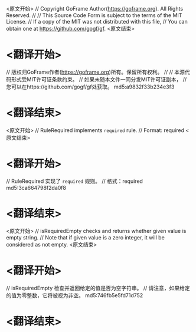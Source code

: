 
<原文开始>
// Copyright GoFrame Author(https://goframe.org). All Rights Reserved.
//
// This Source Code Form is subject to the terms of the MIT License.
// If a copy of the MIT was not distributed with this file,
// You can obtain one at https://github.com/gogf/gf.
<原文结束>

# <翻译开始>
// 版权归GoFrame作者(https://goframe.org)所有。保留所有权利。
//
// 本源代码形式受MIT许可证条款约束。
// 如果未随本文件一同分发MIT许可证副本，
// 您可以在https://github.com/gogf/gf处获取。 md5:a9832f33b234e3f3
# <翻译结束>


<原文开始>
// RuleRequired implements `required` rule.
// Format: required
<原文结束>

# <翻译开始>
// RuleRequired 实现了 `required` 规则。
// 格式：required md5:3ca664798f2da0f8
# <翻译结束>


<原文开始>
// isRequiredEmpty checks and returns whether given value is empty string.
// Note that if given value is a zero integer, it will be considered as not empty.
<原文结束>

# <翻译开始>
// isRequiredEmpty 检查并返回给定的值是否为空字符串。
// 请注意，如果给定的值为零整数，它将被视为非空。 md5:746fb5e5fd71d752
# <翻译结束>

